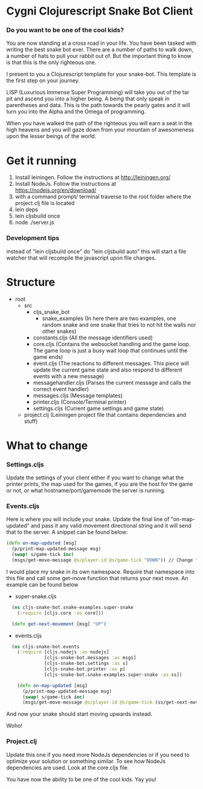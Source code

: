 # Cygni Clojurescript Snake Bot Client

### Do you want to be one of the cool kids?

You are now standing at a cross road in your life. You have been tasked with writing the best snake bot ever. There are a number of paths to walk down, a number of hats to pull your rabbit out of. But the important thing to know is that this is the only righteous one.

I present to you a Clojurescript template for your snake-bot. This template is the first step on your journey.

LISP (Luxurious Immense Super Programming) will take you out of the tar pit and ascend you into a higher being. A being that only speak in parentheses and data. This is the path towards the pearly gates and it will turn you into the Alpha and the Omega of programming.

When you have walked the path of the righteous you will earn a seat in the high heavens and you will gaze down from your mountain of awesomeness upon the lesser beings of the world.

# Get it running

1. Install leiningen. Follow the instructions at http://leiningen.org/
2. Install NodeJs. Follow the instructions at https://nodejs.org/en/download/
2. with a command prompt/ terminal traverse to the root folder where the project.clj file is located
3. lein deps
4. lein cljsbuild once
5. node ./server.js

### Development tips

instead of "lein cljsbuild once" do "lein cljsbuild auto" this will start a file watcher that will recompile the javascript upon file changes.

# Structure

- root
  - src
    - cljs_snake_bot
      - snake_examples (In here there are two examples, one random snake and one snake that tries to not hit the walls nor other snakes)
    - constants.cljs (All the message identifiers used)
    - core.cljs (Contains the websocket handling and the game loop. The game loop is just a busy wait loop that continues until the game ends)
    - event.cljs (The reactions to different messages. This piece will update the current game state and also respond to different events with a new message)
    - messagehandler.cljs (Parses the current message and calls the correct event handler)
    - messages.cljs (Message templates)
    - printer.cljs (Console/Terminal printer)
    - settings.cljs (Current game settings and game state)
  - project.clj (Leiningen project file that contains dependencies and stuff)

# What to change

### Settings.cljs

Update the settings of your client either if you want to change what the printer prints, the map used for the games, if you are the host for the game or not, or what hostname/port/gamemode the server is running.

### Events.cljs

Here is where you will include your snake. Update the final line of "on-map-updated" and pass it any valid movement directional string and it will send that to the server. A snippet can be found below:

```clojure
(defn on-map-updated [msg]
  (p/print-map-updated-message msg)
  (swap! s/game-tick inc)
  (msgs/get-move-message @s/player-id @s/game-tick "DOWN")) // Change "DOWN" into something else
```

  I would place my snake in its own namespace. Require that namespace into this file and call some get-move function that returns your next move. An example can be found below

- super-snake.cljs
```clojure
  (ns cljs-snake-bot.snake-examples.super-snake
    (:require [cljs.core :as core]))

  (defn get-next-movement [msg] "UP")
```

- events.cljs
```clojure
  (ns cljs-snake-bot.events
    (:require [cljs.nodejs :as nodejs]
              [cljs-snake-bot.messages :as msgs]
              [cljs-snake-bot.settings :as s]
              [cljs-snake-bot.printer :as p]
              [cljs-snake-bot.snake-examples.super-snake :as ss])

    (defn on-map-updated [msg]
      (p/print-map-updated-message msg)
      (swap! s/game-tick inc)
      (msgs/get-move-message @s/player-id @s/game-tick (ss/get-next-movement msg))
```
And now your snake should start moving upwards instead.

Woho!

### Project.clj

Update this one if you need more NodeJs dependencies or if you need to optimize your solution or something similar.
To see how NodeJs dependencies are used. Look at the core.cljs file.


You have now the ability to be one of the cool kids. Yay you!
